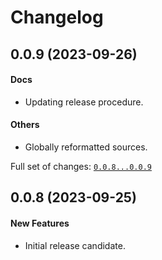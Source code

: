 # Changelog

## 0.0.9 (2023-09-26)

#### Docs

* Updating release procedure.
#### Others

* Globally reformatted sources.

Full set of changes: [`0.0.8...0.0.9`](https://github.com/kev-m/pyCoilGen/compare/0.0.8...0.0.9)

## 0.0.8 (2023-09-25)

#### New Features

* Initial release candidate.

